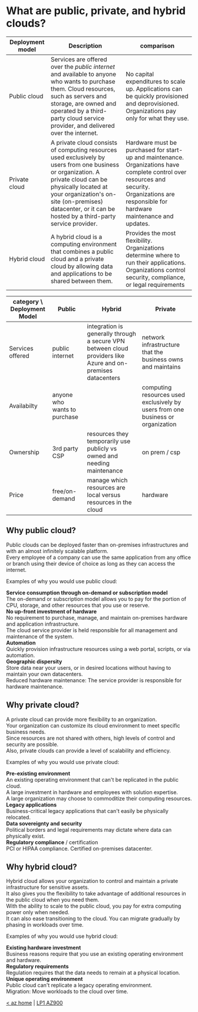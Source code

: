 # What are public, private, and hybrid clouds?

Deployment model | Description | comparison
---|---|---
Public cloud | Services are offered over the _public internet_ and available to anyone who wants to purchase them. Cloud resources, such as servers and storage, are owned and operated by a third-party cloud service provider, and delivered over the internet. | No capital expenditures to scale up. Applications can be quickly provisioned and deprovisioned. Organizations pay only for what they use.
Private cloud | A private cloud consists of computing resources used exclusively by users from one business or organization. A private cloud can be physically located at your organization's on-site (on-premises) datacenter, or it can be hosted by a third-party service provider. | Hardware must be purchased for start-up and maintenance. Organizations have complete control over resources and security. Organizations are responsible for hardware maintenance and updates.
Hybrid cloud | A hybrid cloud is a computing environment that combines a public cloud and a private cloud by allowing data and applications to be shared between them. | Provides the most flexibility. Organizations determine where to run their applications. Organizations control security, compliance, or legal requirements

category \ Deployment Model | Public | Hybrid | Private
---|---|---|---
Services offered | public internet | integration is generally through a secure VPN between cloud providers like Azure and on-premises datacenters | network infrastructure that the business owns and maintains
Availabilty | anyone who wants to purchase |  | computing resources used exclusively by users from one business or organization
Ownership | 3rd party CSP | resources they temporarily use publicly vs owned and needing maintenance | on prem / csp
Price | free/on-demand | manage which resources are local versus resources in the cloud | hardware

## Why public cloud?

Public clouds can be deployed faster than on-premises infrastructures and with an almost infinitely scalable platform. \
Every employee of a company can use the same application from any office or branch using their device of choice as long as they can access the internet.

Examples of why you would use public cloud:

**Service consumption through on-demand or subscription model** \
The on-demand or subscription model allows you to pay for the portion of CPU, storage, and other resources that you use or reserve. \
**No up-front investment of hardware** \
No requirement to purchase, manage, and maintain on-premises hardware and application infrastructure. \
The cloud service provider is held responsible for all management and maintenance of the system. \
**Automation** \
Quickly provision infrastructure resources using a web portal, scripts, or via automation. \
**Geographic dispersity** \
Store data near your users, or in desired locations without having to maintain your own datacenters. \
Reduced hardware maintenance: The service provider is responsible for hardware maintenance.

## Why private cloud?

A private cloud can provide more flexibility to an organization. \
Your organization can customize its cloud environment to meet specific business needs. \
Since resources are not shared with others, high levels of control and security are possible. \
Also, private clouds can provide a level of scalability and efficiency.

Examples of why you would use private cloud:

**Pre-existing environment** \
An existing operating environment that can't be replicated in the public cloud.\
A large investment in hardware and employees with solution expertise. \
A large organization may choose to commoditize their computing resources.\
**Legacy applications**\
Business-critical legacy applications that can't easily be physically relocated.\
**Data sovereignty and security**\
Political borders and legal requirements may dictate where data can physically exist.\
**Regulatory compliance** / certification\
PCI or HIPAA compliance. Certified on-premises datacenter.

## Why hybrid cloud?

Hybrid cloud allows your organization to control and maintain a private infrastructure for sensitive assets. \
It also gives you the flexibility to take advantage of additional resources in the public cloud when you need them.\
With the ability to scale to the public cloud, you pay for extra computing power only when needed. \
It can also ease transitioning to the cloud. You can migrate gradually by phasing in workloads over time.

Examples of why you would use hybrid cloud:

**Existing hardware investment**\
Business reasons require that you use an existing operating environment and hardware.\
**Regulatory requirements**\
Regulation requires that the data needs to remain at a physical location.\
**Unique operating environment**\
Public cloud can't replicate a legacy operating environment.\
Migration: Move workloads to the cloud over time.

[< az home](../az.md) | [LP1 AZ900](./1-lp-az-900.md)


